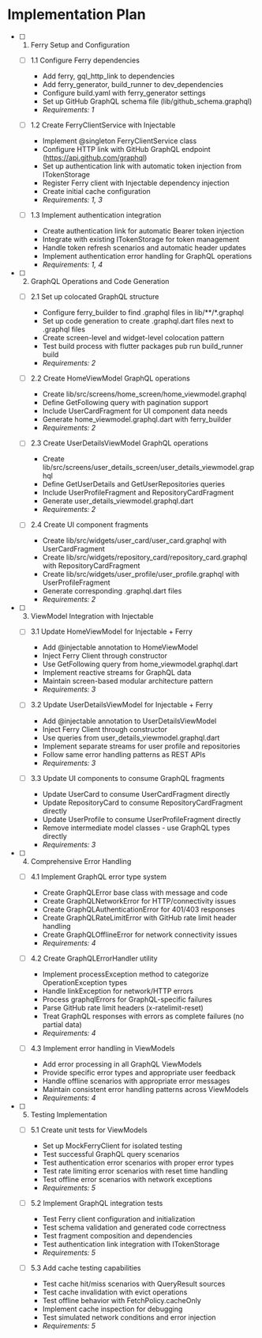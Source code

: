 # Implementation Plan

- [ ] 1. Ferry Setup and Configuration
  - [ ] 1.1 Configure Ferry dependencies
    - Add ferry, gql_http_link to dependencies
    - Add ferry_generator, build_runner to dev_dependencies  
    - Configure build.yaml with ferry_generator settings
    - Set up GitHub GraphQL schema file (lib/github_schema.graphql)
    - _Requirements: 1_

  - [ ] 1.2 Create FerryClientService with Injectable
    - Implement @singleton FerryClientService class
    - Configure HTTP link with GitHub GraphQL endpoint (https://api.github.com/graphql)
    - Set up authentication link with automatic token injection from ITokenStorage
    - Register Ferry client with Injectable dependency injection
    - Create initial cache configuration
    - _Requirements: 1, 3_

  - [ ] 1.3 Implement authentication integration
    - Create authentication link for automatic Bearer token injection
    - Integrate with existing ITokenStorage for token management
    - Handle token refresh scenarios and automatic header updates
    - Implement authentication error handling for GraphQL operations
    - _Requirements: 1, 4_

- [ ] 2. GraphQL Operations and Code Generation
  - [ ] 2.1 Set up colocated GraphQL structure
    - Configure ferry_builder to find .graphql files in lib/**/*.graphql
    - Set up code generation to create .graphql.dart files next to .graphql files
    - Create screen-level and widget-level colocation pattern
    - Test build process with flutter packages pub run build_runner build
    - _Requirements: 2_

  - [ ] 2.2 Create HomeViewModel GraphQL operations
    - Create lib/src/screens/home_screen/home_viewmodel.graphql
    - Define GetFollowing query with pagination support
    - Include UserCardFragment for UI component data needs
    - Generate home_viewmodel.graphql.dart with ferry_builder
    - _Requirements: 2_

  - [ ] 2.3 Create UserDetailsViewModel GraphQL operations
    - Create lib/src/screens/user_details_screen/user_details_viewmodel.graphql
    - Define GetUserDetails and GetUserRepositories queries
    - Include UserProfileFragment and RepositoryCardFragment
    - Generate user_details_viewmodel.graphql.dart
    - _Requirements: 2_

  - [ ] 2.4 Create UI component fragments
    - Create lib/src/widgets/user_card/user_card.graphql with UserCardFragment
    - Create lib/src/widgets/repository_card/repository_card.graphql with RepositoryCardFragment
    - Create lib/src/widgets/user_profile/user_profile.graphql with UserProfileFragment
    - Generate corresponding .graphql.dart files
    - _Requirements: 2_

- [ ] 3. ViewModel Integration with Injectable
  - [ ] 3.1 Update HomeViewModel for Injectable + Ferry
    - Add @injectable annotation to HomeViewModel
    - Inject Ferry Client through constructor
    - Use GetFollowing query from home_viewmodel.graphql.dart
    - Implement reactive streams for GraphQL data
    - Maintain screen-based modular architecture pattern
    - _Requirements: 3_

  - [ ] 3.2 Update UserDetailsViewModel for Injectable + Ferry
    - Add @injectable annotation to UserDetailsViewModel
    - Inject Ferry Client through constructor
    - Use queries from user_details_viewmodel.graphql.dart
    - Implement separate streams for user profile and repositories
    - Follow same error handling patterns as REST APIs
    - _Requirements: 3_

  - [ ] 3.3 Update UI components to consume GraphQL fragments
    - Update UserCard to consume UserCardFragment directly
    - Update RepositoryCard to consume RepositoryCardFragment directly
    - Update UserProfile to consume UserProfileFragment directly
    - Remove intermediate model classes - use GraphQL types directly
    - _Requirements: 3_

- [ ] 4. Comprehensive Error Handling
  - [ ] 4.1 Implement GraphQL error type system
    - Create GraphQLError base class with message and code
    - Create GraphQLNetworkError for HTTP/connectivity issues
    - Create GraphQLAuthenticationError for 401/403 responses  
    - Create GraphQLRateLimitError with GitHub rate limit header handling
    - Create GraphQLOfflineError for network connectivity issues
    - _Requirements: 4_

  - [ ] 4.2 Create GraphQLErrorHandler utility
    - Implement processException method to categorize OperationException types
    - Handle linkException for network/HTTP errors
    - Process graphqlErrors for GraphQL-specific failures
    - Parse GitHub rate limit headers (x-ratelimit-reset)
    - Treat GraphQL responses with errors as complete failures (no partial data)
    - _Requirements: 4_

  - [ ] 4.3 Implement error handling in ViewModels  
    - Add error processing in all GraphQL ViewModels
    - Provide specific error types and appropriate user feedback
    - Handle offline scenarios with appropriate error messages
    - Maintain consistent error handling patterns across ViewModels
    - _Requirements: 4_

- [ ] 5. Testing Implementation
  - [ ] 5.1 Create unit tests for ViewModels
    - Set up MockFerryClient for isolated testing
    - Test successful GraphQL query scenarios
    - Test authentication error scenarios with proper error types
    - Test rate limiting error scenarios with reset time handling
    - Test offline error scenarios with network exceptions
    - _Requirements: 5_

  - [ ] 5.2 Implement GraphQL integration tests
    - Test Ferry client configuration and initialization
    - Test schema validation and generated code correctness
    - Test fragment composition and dependencies
    - Test authentication link integration with ITokenStorage
    - _Requirements: 5_

  - [ ] 5.3 Add cache testing capabilities
    - Test cache hit/miss scenarios with QueryResult sources
    - Test cache invalidation with evict operations
    - Test offline behavior with FetchPolicy.cacheOnly
    - Implement cache inspection for debugging
    - Test simulated network conditions and error injection
    - _Requirements: 5_